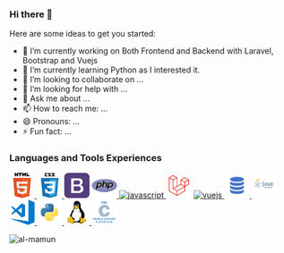 ### Hi there 👋

<!--
**abdullahmamunn/abdullahmamunn** is a ✨ _special_ ✨ repository because its `README.md` (this file) appears on your GitHub profile.
-->
Here are some ideas to get you started:

- 🔭 I’m currently working on Both Frontend and Backend with Laravel, Bootstrap and Vuejs
- 🌱 I’m currently learning Python as I interested it.
- 👯 I’m looking to collaborate on ...
- 🤔 I’m looking for help with ...
- 💬 Ask me about ...
- 📫 How to reach me: ...
- 😄 Pronouns: ...
- ⚡ Fun fact: ...

### Languages and Tools Experiences 

<p align="left">
<a href="https://www.w3schools.com/html/" target = "_blank">
  <img src="https://raw.githubusercontent.com/github/explore/80688e429a7d4ef2fca1e82350fe8e3517d3494d/topics/html/html.png" alt="html" width="45" height="45"  />
</a>
<a href="https://www.w3schools.com/css/" target="_blank">
  <img src="https://raw.githubusercontent.com/github/explore/80688e429a7d4ef2fca1e82350fe8e3517d3494d/topics/css/css.png" alt="css" width="45" height="45" />
</a
<a href="https://getbootstrap.com/" target="_blank">
  <img src="https://raw.githubusercontent.com/github/explore/80688e429a7d4ef2fca1e82350fe8e3517d3494d/topics/bootstrap/bootstrap.png" alt="bootstrap" width="45" height="45" />
</a>
<a href="https://www.php.net/" target="_blank">
    <img src="https://raw.githubusercontent.com/github/explore/80688e429a7d4ef2fca1e82350fe8e3517d3494d/topics/php/php.png" alt="php" width="45" height="45" />
</a>
<a href="https://developer.mozilla.org/en-US/docs/Web/JavaScript" target="_blank"> 
  <img src="https://img.icons8.com/color/48/000000/javascript.png" alt="javascript" width="45" height="45"/> 
</a>
<a href="https://laravel.com/" target="_blank"> 
   <img src="https://raw.githubusercontent.com/github/explore/80688e429a7d4ef2fca1e82350fe8e3517d3494d/topics/laravel/laravel.png" alt="laravel" width="45" height="45"/></a>

<a href="https://vuejs.org/" target="_blank"> 
  <img src="https://img.icons8.com/color/48/000000/vue-js.png" alt="vuejs" width="45" height="45"/> 
</a>
 <a href="https://www.mysql.com/" target="_blank">
    <img src="https://raw.githubusercontent.com/github/explore/80688e429a7d4ef2fca1e82350fe8e3517d3494d/topics/sql/sql.png" alt="sql" width="45" height="45" />
</a>
<a href="https://www.java.com/en/" target="_blank">
  <img src="https://raw.githubusercontent.com/github/explore/80688e429a7d4ef2fca1e82350fe8e3517d3494d/topics/java/java.png" alt="java" width="45" height="45" />
</a>
<a href="https://code.visualstudio.com/" target="_blank">
  <img src="https://raw.githubusercontent.com/github/explore/80688e429a7d4ef2fca1e82350fe8e3517d3494d/topics/visual-studio-code/visual-studio-code.png" alt="vscode" wwidth="45" height="45" />
</a>
  <a href="https://www.python.org/" target="_blank">
  <img src="https://raw.githubusercontent.com/github/explore/80688e429a7d4ef2fca1e82350fe8e3517d3494d/topics/python/python.png" alt="python" width="45" height="45" />
</a>
  <a href="https://www.linux.org/" target="_blank">
  <img src="https://raw.githubusercontent.com/github/explore/80688e429a7d4ef2fca1e82350fe8e3517d3494d/topics/linux/linux.png" alt="linux" width="45" height="45" />
</a>
  <a href="https://www.tutorialspoint.com/cprogramming/index.htm" target="_blank">
  <img src="https://raw.githubusercontent.com/github/explore/80688e429a7d4ef2fca1e82350fe8e3517d3494d/topics/c/c.png" alt="c" width="45" height="45" />
</a>
</p>
<img src="https://komarev.com/ghpvc/?username=abdullahmamunn&color=blueviolet" alt="al-mamun" />
